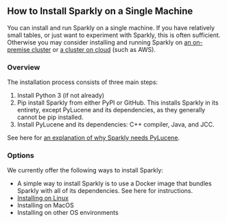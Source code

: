 ## How to Install Sparkly on a Single Machine

You can install and run Sparkly on a single machine. If you have relatively small tables, or just want to experiment with Sparkly, this is often sufficient. Otherwise you may consider installing and running Sparkly on [an on-premise cluster]() or [a cluster on cloud]() (such as AWS). 

### Overview

The installation process consists of three main steps: 
1. Install Python 3 (if not already)
2. Pip install Sparkly from either PyPI or GitHub. This installs Sparkly in its entirety, except PyLucene and its dependencies, as they generally cannot be pip installed.
3. Install PyLucene and its dependencies: C++ compiler, Java, and JCC.

See here for [an explanation of why Sparkly needs PyLucene](./why-pylucene.md).

### Options

We currently offer the following ways to install Sparkly: 
* A simple way to install Sparkly is to use a Docker image that bundles Sparkly with all of its dependencies. See here for instructions.
* [Installing on Linux](./install-single-machine-linux.md)
* Installing on MacOS
* Installing on other OS environments 

